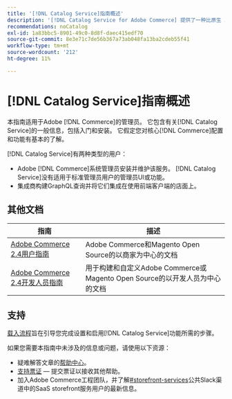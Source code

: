 ```yaml
---
title: '[!DNL Catalog Service]指南概述'
description: '[!DNL Catalog Service for Adobe Commerce] 提供了一种比原生 Adobe Commerce GraphQL 查询更快的方式来检索产品展示页面和产品列表页面的内容。'
recommendations: noCatalog
exl-id: 1a83bbc5-8901-49c0-8d8f-daec415edf70
source-git-commit: 8e3e71c7de56b367a73ab048fa13ba2cdeb55f41
workflow-type: tm+mt
source-wordcount: '212'
ht-degree: 11%

---
```


# [!DNL Catalog Service]指南概述

本指南适用于Adobe [!DNL Commerce]的管理员。 它包含有关[!DNL Catalog Service]的一般信息，包括入门和安装。 它假定您对核心[!DNL Commerce]配置和功能有基本的了解。

[!DNL Catalog Service]有两种类型的用户：

* Adobe [!DNL Commerce]系统管理员安装并维护该服务。 [!DNL Catalog Service]没有适用于标准管理员用户的管理员UI或功能。
* 集成商构建GraphQL查询并将它们集成在使用前端客户端的店面上。

## 其他文档

| 指南 | 描述 |
|------ | ----------- |
| [Adobe Commerce 2.4用户指南](https://experienceleague.adobe.com/docs/commerce.html) | Adobe Commerce和Magento Open Source的以商家为中心的文档 |
| [Adobe Commerce 2.4开发人员指南](https://developer.adobe.com/commerce/docs) | 用于构建和自定义Adobe Commerce或Magento Open Source的以开发人员为中心的文档 |

## 支持

[载入流程](https://experienceleague.adobe.com/docs/commerce/catalog-service/installation.html)旨在引导您完成设置和启用[!DNL Catalog Service]功能所需的步骤。

如果您需要本指南中未涉及的信息或问题，请使用以下资源：

* 疑难解答文章的[帮助中心](https://experienceleague.adobe.com/docs/commerce-knowledge-base/kb/overview.html)。
* [支持票证](https://experienceleague.adobe.com/docs/commerce-knowledge-base/kb/help-center-guide/magento-help-center-user-guide.html#submit-ticket) — 提交票证以接收其他帮助。
* 加入Adobe Commerce工程团队，并了解[#storefront-services](https://magentocommeng.slack.com/archives/C03HVPG8RS4)公共Slack渠道中的SaaS storefront服务用户的最新信息。

